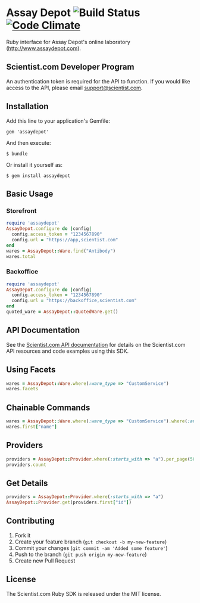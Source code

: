 # Assay Depot ![Build Status](https://secure.travis-ci.org/assaydepot/assaydepot-rb.png) [![Code Climate](https://codeclimate.com/badge.png)](https://codeclimate.com/github/assaydepot/assaydepot-rb)

Ruby interface for Assay Depot's online laboratory (http://www.assaydepot.com).

## Scientist.com Developer Program

An authentication token is required for the API to function. If you would like access to the API, please email support@scientist.com.

## Installation

Add this line to your application's Gemfile:

    gem 'assaydepot'

And then execute:

    $ bundle

Or install it yourself as:

    $ gem install assaydepot

## Basic Usage

### Storefront

```ruby
require 'assaydepot'
AssayDepot.configure do |config|
  config.access_token = "1234567890"
  config.url = "https://app,scientist.com"
end
wares = AssayDepot::Ware.find("Antibody")
wares.total
```

### Backoffice

```ruby
require 'assaydepot'
AssayDepot.configure do |config|
  config.access_token = "1234567890"
  config.url = "https://backoffice,scientist.com"
end
quoted_ware = AssayDepot::QuotedWare.get()
```

## API Documentation
See the [Scientist.com API documentation](https://assaydepot.github.io/scientist_api_docs/#introduction) for details on the Scientist.com API resources and code examples using this SDK.

## Using Facets

```ruby
wares = AssayDepot::Ware.where(:ware_type => "CustomService")
wares.facets
```

## Chainable Commands

```ruby
wares = AssayDepot::Ware.where(:ware_type => "CustomService").where(:available_provider_names => "Assay Depot").page(2)
wares.first["name"]
```

## Providers

```ruby
providers = AssayDepot::Provider.where(:starts_with => "a").per_page(50)
providers.count
```

## Get Details
```ruby
providers = AssayDepot::Provider.where(:starts_with => "a")
AssayDepot::Provider.get(providers.first["id"])
```

## Contributing

1. Fork it
2. Create your feature branch (`git checkout -b my-new-feature`)
3. Commit your changes (`git commit -am 'Added some feature'`)
4. Push to the branch (`git push origin my-new-feature`)
5. Create new Pull Request

## License

The Scientist.com Ruby SDK is released under the MIT license.
